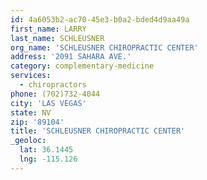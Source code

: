 ```yaml
---
id: 4a6053b2-ac70-45e3-b0a2-bded4d9aa49a
first_name: LARRY
last_name: SCHLEUSNER
org_name: 'SCHLEUSNER CHIROPRACTIC CENTER'
address: '2091 SAHARA AVE.'
category: complementary-medicine
services:
  - chiropractors
phone: (702)732-4044
city: 'LAS VEGAS'
state: NV
zip: '89104'
title: 'SCHLEUSNER CHIROPRACTIC CENTER'
_geoloc:
  lat: 36.1445
  lng: -115.126
---
```

